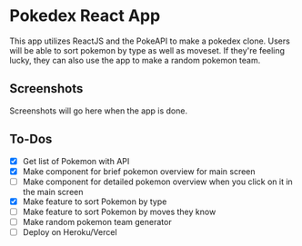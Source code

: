 # Pokedex React App

This app utilizes ReactJS and the PokeAPI to make a pokedex clone. Users will be able to sort pokemon by type as well as moveset. If they're feeling lucky, they can also use the app to make a random pokemon team.

## Screenshots

Screenshots will go here when the app is done.

## To-Dos

- [x] Get list of Pokemon with API
- [x] Make component for brief pokemon overview for main screen
- [ ] Make component for detailed pokemon overview when you click on it in the main screen
- [x] Make feature to sort Pokemon by type
- [ ] Make feature to sort Pokemon by moves they know
- [ ] Make random pokemon team generator
- [ ] Deploy on Heroku/Vercel
